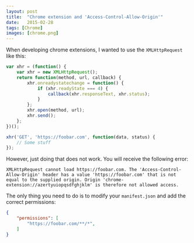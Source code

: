 ```yaml
---
layout: post
title:  "Chrome extension and 'Access-Control-Allow-Origin'"
date:   2015-02-28
tags: [Chrome]
images: [chrome.png]
---
```


When developing chrome extensions, I wanted to use the `XMLHttpRequest` like this:

```js
var xhr = (function() {
    var xhr = new XMLHttpRequest();
    return function(method, url, callback) {
        xhr.onreadystatechange = function() {
            if (xhr.readyState === 4) {
                callback(xhr.responseText, xhr.status);
            }
        };
        xhr.open(method, url);
        xhr.send();
    };
})();

xhr('GET', 'https://foobar.com', function(data, status) {
    // Some stuff
});
```

However, just doing that does not work. You will receive the following error:

```
XMLHttpRequest cannot load https://foobar.com. The 'Access-Control-Allow-Origin' header has a value 'https://foobar.com' that is not equal to the supplied origin. Origin 'chrome-extension://azertyuiopqsdfghjklm' is therefore not allowed access.
```

The only thing you need to do is to modify your `manifest.json` and add the correct permissions:

```json
{
    "permissions": [
        "https://foobar.com/**/*",
    ]
}
```
